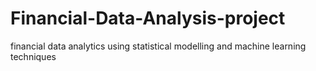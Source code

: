 # Financial-Data-Analysis-project
financial data analytics using statistical modelling and machine learning techniques
